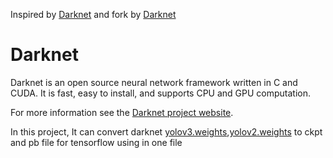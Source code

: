 Inspired by [Darknet](http://pjreddie.com/darknet) and fork by [Darknet](https://github.com/pjreddie/darknet)

# Darknet #
Darknet is an open source neural network framework written in C and CUDA. It is fast, easy to install, and supports CPU and GPU computation.

For more information see the [Darknet project website](http://pjreddie.com/darknet).

In this project, It can convert darknet [yolov3.weights](https://pjreddie.com/media/files/yolov3.weights),[yolov2.weights](https://pjreddie.com/media/files/yolov2.weights) to ckpt and pb file for tensorflow using in one file

